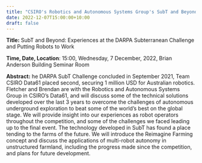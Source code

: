 ```yaml
---
title: "CSIRO's Robotics and Autonomous Systems Group's SubT and Beyond: Experiences at the DARPA Subterranean Challenge and Putting Robots to Work"
date: 2022-12-07T15:00:00+10:00
draft: false
---
```



__Title:__  SubT and Beyond: Experiences at the DARPA Subterranean Challenge and Putting Robots to Work


__Time, Date, Location__: 15:00, Wednesday, 7 December, 2022, Brian Anderson Building Seminar Room

__Abstract:__  he DARPA SubT Challenge concluded in September 2021, Team CSIRO Data61 placed second, securing 1 million USD for Australian robotics. Fletcher and Brendan are with the Robotics and Autonomous Systems Group in CSIRO’s Data61, and will discuss some of the technical solutions developed over the last 3 years to overcome the challenges of autonomous underground exploration to beat some of the world’s best on the global stage. We will provide insight into our experiences as robot operators throughout the competition, and some of the challenges we faced leading up to the final event. The technology developed in SubT has found a place tending to the farms of the future. We will introduce the Reimagine Farming concept and discuss the applications of multi-robot autonomy in unstructured farmland, including the progress made since the competition, and plans for future development.
